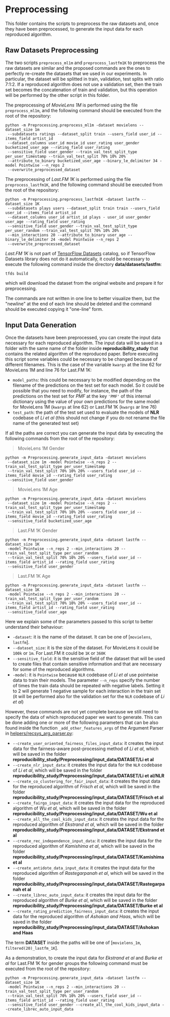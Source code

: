 # Preprocessing

This folder contains the scripts to preprocess the raw datasets and, once they have been preprocessed, to generate the
input data for each reproduced algorithm.

## Raw Datasets Preprocessing

The two scripts `preprocess_ml1m` and `preprocess_lastfm1K` to preprocess the raw datasets are similar and the proposed
commands are the ones to perfectly re-create the datasets that we used in our experiments. In particular, the dataset
will be splitted in train, validation, test splits with ratio 7:1:2. If a reproduced algorithm does not use a validation
set, then the train set becomes the concatenation of train and validation, but this operation will be performed by the
other script in this folder.

The preprocessing of *MovieLens 1M* is performed using the file `preprocess_ml1m`, and the following command should be executed
from the root of the repository:
```shell script
python -m Preprocessing.preprocess_ml1m -dataset movielens --dataset_size 1m 
 --subdatasets ratings --dataset_split train --users_field user_id --items_field artist_id 
 --dataset_columns user_id movie_id user_rating user_gender bucketized_user_age --rating_field user_rating 
 --sensitive_field user_gender --train_val_test_split_type per_user_timestamp --train_val_test_split 70% 10% 20%
 --attribute_to_binary bucketized_user_age --binary_le_delimiter 34 -model Pointwise --n_reps 2
 --overwrite_preprocessed_dataset
```

The preprocessing of *Last.FM 1K* is performed using the file `preprocess_lastfm1K`, and the following command should be
executed from the root of the repository:
```shell script
python -m Preprocessing.preprocess_lastfm1K -dataset lastfm --dataset_size 1K 
 --subdatasets plays users --dataset_split train train --users_field user_id --items_field artist_id 
 --dataset_columns user_id artist_id plays - user_id user_gender user_age --rating_field user_rating 
 --sensitive_field user_gender --train_val_test_split_type per_user_random --train_val_test_split 70% 10% 20%
 --min_interactions 20 --attribute_to_binary user_age --binary_le_delimiter 24 -model Pointwise --n_reps 2
 --overwrite_preprocessed_dataset
```

*Last.FM 1K* is not part of [TensorFlow Datasets](https://www.tensorflow.org/datasets) catalog, so if TensorFlow Datasets
library does not do it automatically, it could be necessary to execute the following command inside the directory
**data/datasets/lastfm**:
```shell script
tfds build
```
which will download the dataset from the original website and prepare it for preprocessing.

The commands are not written in one line to better visualize them, but the "newline" at the end of each line should be
deleted and the command should be executed copying it "one-line" form.

## Input Data Generation

Once the datasets have been preprocessed, you can create the input data necessary for each reproduced algorithm. The input
data will be saved in a folder with the same name of the folder inside **reproducibility\_study** that contains the related
algorithm of the reproduced paper. Before executing this script some variables could be necessary to be changed because
of different filenames. This is the case of the variable `kwargs` at the line 62 for MovieLens 1M and line 76 for Last.FM 1K:
- `model_paths`: this could be necessary to be modified depending on the filename of the predictions on the test set for
                 each model. So it could be possible that you need to modify, for instance, the path of the predictions
                 on the test set for *PMF* at the key `'PMF'` of this internal dictionary using the value of your own
                 predictions for the same model for MovieLens 1M (`kwargs` at line 62) or Last.FM 1K (`kwargs` ar line 76)
- `test_path`: the path of the test set used to evaluate the models of **NLR** codebase of *Li et al* (this should not
               change if you do not rename the file name of the generated test set)
               
If all the paths are correct you can generate the input data by executing the following commands from the root of the
repository:

> MovieLens 1M Gender
```shell script
python -m Preprocessing.generate_input_data -dataset movielens 
 --dataset_size 1m -model Pointwise --n_reps 2 --train_val_test_split_type per_user_timestamp
 --train_val_test_split 70% 10% 20% --users_field user_id --items_field movie_id --rating_field user_rating
 --sensitive_field user_gender
```

> MovieLens 1M Age
```shell script
python -m Preprocessing.generate_input_data -dataset movielens 
 --dataset_size 1m -model Pointwise --n_reps 2 --train_val_test_split_type per_user_timestamp
 --train_val_test_split 70% 10% 20% --users_field user_id --items_field movie_id --rating_field user_rating
 --sensitive_field bucketized_user_age
```

> Last.FM 1K Gender
```shell script
python -m Preprocessing.generate_input_data -dataset lastfm --dataset_size 1K
 -model Pointwise --n_reps 2 --min_interactions 20 --train_val_test_split_type per_user_random 
 --train_val_test_split 70% 10% 20% --users_field user_id --items_field artist_id --rating_field user_rating
 --sensitive_field user_gender
```

> Last.FM 1K Age
```shell script
python -m Preprocessing.generate_input_data -dataset lastfm --dataset_size 1K
 -model Pointwise --n_reps 2 --min_interactions 20 --train_val_test_split_type per_user_random 
 --train_val_test_split 70% 10% 20% --users_field user_id --items_field artist_id --rating_field user_rating
 --sensitive_field user_age
```

Here we explain some of the parameters passed to this script to better understand their behaviour:
- `-dataset`: it is the name of the dataset. It can be one of [`movielens`, `lastfm`].
- `--dataset_size`: it is the size of the dataset. For MovieLens it could be `100k` or `1m`. For Last.FM it could be
                    `1K` or `360K`
- `--sensitive_field`: it is the sensitive field of the dataset that will be used to create files that contain sensitive
                       information and that are necessary for some of the reproduced algorithms.
- `-model`: it is `Pointwise` because `NLR` codebase of *Li et al* use pointwise data to train their models. The parameter
            `--n_reps` specify the number of times the train data should be repeated with negative labels. Setting it to
            2 will generate 1 negative sample for each interaction in the train set (it will be performed also for
            the validation set for the `NLR` codebase of *Li et al*)

However, these commands are not yet complete because we still need to specify the data of which reproduced paper we want
to generate. This can be done adding one or more of the following parameters that can be also found inside the function
`_add_other_features_args` of the Argument Parser in [helpers/recsys_arg_parser.py](../helpers/recsys_arg_parser.py):
- `--create_user_oriented_fairness_files_input_data`: it creates the input data for the fairness-aware post-processing
  method of *Li et al*, which will be saved in the folder **reproducibility_study/Preprocessing/input_data/DATASET/Li et al**
- `--create_nlr_input_data`: it creates the input data for the `NLR` codebase of *Li et al*, which will be saved in
  the folder **reproducibility_study/Preprocessing/input_data/DATASET/Li et al/NLR**
- `--create_co_clustering_for_fair_input_data`: it creates the input data for the reproduced algorithm of *Frisch et al*,
  which will be saved in the folder **reproducibility_study/Preprocessing/input_data/DATASET/Frisch et al**
- `--create_fairgo_input_data`: it creates the input data for the reproduced algorithm of *Wu et al*,
  which will be saved in the folder **reproducibility_study/Preprocessing/input_data/DATASET/Wu et al**
- `--create_all_the_cool_kids_input_data`: it creates the input data for the reproduced algorithm of *Ekstrand et al*,
  which will be saved in the folder **reproducibility_study/Preprocessing/input_data/DATASET/Ekstrand et al**
- `--create_rec_independence_input_data`: it creates the input data for the reproduced algorithm of *Kamishima et al*,
  which will be saved in the folder **reproducibility_study/Preprocessing/input_data/DATASET/Kamishima et al**
- `--create_antidote_data_input_data`: it creates the input data for the reproduced algorithm of *Rastegarpanah et al*,
  which will be saved in the folder **reproducibility_study/Preprocessing/input_data/DATASET/Rastegarpanah et al**
- `--create_librec_auto_input_data`: it creates the input data for the reproduced algorithm of *Burke et al*,
  which will be saved in the folder **reproducibility_study/Preprocessing/input_data/DATASET/Burke et al**
- `--create_rating_prediction_fairness_input_data`: it creates the input data for the reproduced algorithm of *Ashokan and Haas*,
  which will be saved in the folder **reproducibility_study/Preprocessing/input_data/DATASET/Ashokan and Haas**
  
The term **DATASET** inside the paths will be one of [`movielens_1m`, `filtered(20)_lastfm_1K`].

As a demonstration, to create the input data for *Ekstrand et al* and *Burke et al* for Last.FM 1K for gender groups the
following command must be executed from the root of the repository:
```shell script
python -m Preprocessing.generate_input_data -dataset lastfm --dataset_size 1K
 -model Pointwise --n_reps 2 --min_interactions 20 --train_val_test_split_type per_user_random 
 --train_val_test_split 70% 10% 20% --users_field user_id --items_field artist_id --rating_field user_rating
 --sensitive_field user_gender --create_all_the_cool_kids_input_data --create_librec_auto_input_data
```
